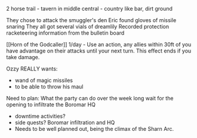 2 horse trail - tavern in middle central - country like bar, dirt ground

They chose to attack the smuggler's den
Eric found gloves of missile snaring
They all got several vials of dreamlily
Recorded protection racketeering information from the bulletin board

[[Horn of the Godcaller]]
1/day - Use an action, any allies within 30ft of you have advantage on their attacks until your next turn. This effect ends if you take damage.

Ozzy REALLY wants:
* wand of magic missiles
* to be able to throw his maul

Need to plan:
What the party can do over the week long wait for the opening to infiltrate the Boromar HQ
* downtime activities?
* side quests?
Boromar infiltration and HQ
* Needs to be well planned out, being the climax of the Sharn Arc.
